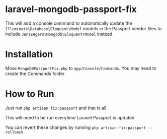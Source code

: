 # laravel-mongodb-passport-fix
This will add a console command to automatically update the `Illuminate\Database\Eloquent\Model` models in the Passport vendor files to include `Jenssegers\Mongodb\Eloquent\Model` instead.

# Installation
Move `MongoDBPassportFix.php` to `app/Console/Commands`. You may need to create the Commands folder

# How to Run
Just run `php artisan fix:passport` and that is all

This will need to be run everytime Laravel Passport is updated

You can revert these changes by running `php artisan fix:passport --rollback`
